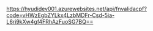 https://hyudidev001.azurewebsites.net/api/fnvalidacpf?code=vHWzEgbZYLkx4LzbMDFr-Csd-5ia-L6ri9kXw4gf4FRhAzFuoSG7BQ==
